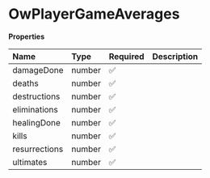 # OwPlayerGameAverages

**Properties**

| Name          | Type   | Required | Description |
| :------------ | :----- | :------- | :---------- |
| damageDone    | number | ✅       |             |
| deaths        | number | ✅       |             |
| destructions  | number | ✅       |             |
| eliminations  | number | ✅       |             |
| healingDone   | number | ✅       |             |
| kills         | number | ✅       |             |
| resurrections | number | ✅       |             |
| ultimates     | number | ✅       |             |

<!-- This file was generated by liblab | https://liblab.com/ -->
